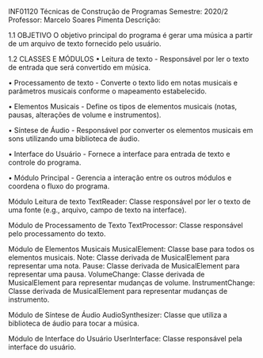 INF01120 Técnicas de Construção de Programas
Semestre: 2020/2
Professor: Marcelo Soares Pimenta
Descrição:

1.1 OBJETIVO
    O objetivo principal do programa é gerar uma música a partir de um arquivo de texto
fornecido pelo usuário.

1.2 CLASSES E MÓDULOS
• Leitura de texto - Responsável por ler o texto de entrada que será convertido em
música.

• Processamento de texto - Converte o texto lido em notas musicais e parâmetros
musicais conforme o mapeamento estabelecido.

• Elementos Musicais - Define os tipos de elementos musicais (notas, pausas,
alterações de volume e instrumentos).

• Síntese de Áudio - Responsável por converter os elementos musicais em sons
utilizando uma biblioteca de áudio.

• Interface do Usuário - Fornece a interface para entrada de texto e controle do
programa.

• Módulo Principal - Gerencia a interação entre os outros módulos e coordena o
fluxo do programa.

Módulo Leitura de texto
TextReader: Classe responsável por ler o texto de uma fonte (e.g., arquivo, campo
de texto na interface).

Módulo de Processamento de Texto
TextProcessor: Classe responsável pelo processamento do texto.

Módulo de Elementos Musicais
MusicalElement: Classe base para todos os elementos musicais.
Note: Classe derivada de MusicalElement para representar uma nota.
Pause: Classe derivada de MusicalElement para representar uma pausa.
VolumeChange: Classe derivada de MusicalElement para representar mudanças de
volume.
InstrumentChange: Classe derivada de MusicalElement para representar mudanças
de instrumento.

Módulo de Síntese de Áudio
AudioSynthesizer: Classe que utiliza a biblioteca de áudio para tocar a música.

Módulo de Interface do Usuário
UserInterface: Classe responsável pela interface do usuário.

